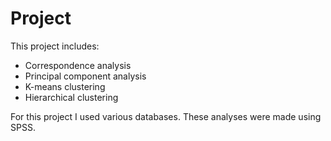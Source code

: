 # Project
This project includes:
 - Correspondence analysis
 - Principal component analysis
 - K-means clustering
 - Hierarchical clustering

For this project I used various databases. 
These analyses were made using SPSS.
